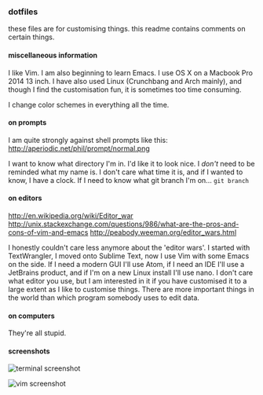 ### dotfiles

these files are for customising things.
this readme contains comments on certain things.

#### miscellaneous information

I like Vim. I am also beginning to learn Emacs.
  I use OS X on a Macbook Pro 2014 13 inch.
  I have also used Linux (Crunchbang and Arch mainly), and though I find the
customisation fun, it is sometimes too time consuming.

I change color schemes in everything all the time.


#### on prompts

I am quite strongly against shell prompts like this: http://aperiodic.net/phil/prompt/normal.png

I want to know what directory I'm in. I'd like it to look nice.
  I *don't* need to be reminded what my name is.
  I don't care what time it is, and if I wanted to know, I have a clock.
  If I need to know what git branch I'm on... `git branch`


#### on editors

http://en.wikipedia.org/wiki/Editor_war
http://unix.stackexchange.com/questions/986/what-are-the-pros-and-cons-of-vim-and-emacs
http://peabody.weeman.org/editor_wars.html

I honestly couldn't care less anymore about the 'editor wars'. I started with TextWrangler,
  I moved onto Sublime Text, now I use Vim with some Emacs on the side. If I need a modern GUI
  I'll use Atom, if I need an IDE I'll use a JetBrains product, and if I'm on a new Linux install
  I'll use nano. I don't care what editor you use, but I am interested in it if you have customised it to a large extent as I like to customise things. There are more important things in the world than which program somebody uses to edit data.


#### on computers

They're all stupid.

#### screenshots

![terminal screenshot](http://i.imgur.com/mGxwqQL.png)

![vim screenshot](http://i.imgur.com/FzXsTS8.png)
